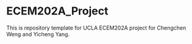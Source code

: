 # ECEM202A_Project
This is repository template for UCLA ECEM202A project for Chengchen Weng and Yicheng Yang.
